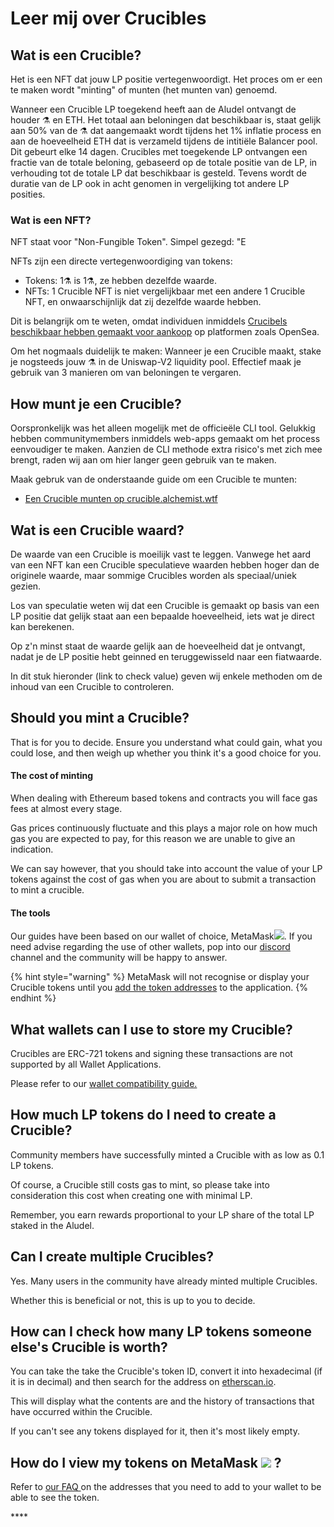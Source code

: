 # Leer mij over Crucibles

## Wat is een Crucible?

Het is een NFT dat jouw LP positie vertegenwoordigt. Het proces om er een te maken wordt "minting" of munten \(het munten van\) genoemd.

Wanneer een Crucible LP toegekend heeft aan de Aludel ontvangt de houder ⚗️ en ETH. Het totaal aan beloningen dat beschikbaar is, staat gelijk aan 50% van de ⚗️ dat aangemaakt wordt tijdens het 1% inflatie process en aan de hoeveelheid ETH dat is verzameld tijdens de intitiële Balancer pool. Dit gebeurt elke 14 dagen. Crucibles met toegekende LP ontvangen een fractie van de totale beloning, gebaseerd op de totale positie van de LP,  in verhouding tot de totale LP dat beschikbaar is gesteld. Tevens wordt de duratie van de LP ook in acht genomen in vergelijking tot andere LP posities.

### Wat is een NFT?

NFT staat voor "Non-Fungible Token". Simpel gezegd: "E

NFTs zijn een directe vertegenwoordiging van tokens:

* Tokens: 1⚗️ is 1⚗️, ze hebben dezelfde waarde.
* NFTs: 1 Crucible NFT is niet vergelijkbaar met een andere 1 Crucible NFT, en onwaarschijnlijk dat zij dezelfde waarde hebben.

Dit is belangrijk om te weten, omdat individuen inmiddels [Crucibels beschikbaar hebben gemaakt voor aankoop](https://opensea.io/assets/0x54e0395cfb4f39bef66dbcd5bd93cca4e9273d56/620479970925497750675476517677400441094103376596) op platformen zoals OpenSea.

Om het nogmaals duidelijk te maken: Wanneer je een Crucible maakt, stake je nogsteeds jouw ⚗️ in de Uniswap-V2 liquidity pool. Effectief maak je gebruik van 3 manieren om van beloningen te vergaren.

## How munt je een Crucible?

Oorspronkelijk was het alleen mogelijk met de officieële CLI tool. Gelukkig hebben communitymembers inmiddels web-apps gemaakt om het process eenvoudiger te maken. Aanzien de CLI methode extra risico's met zich mee brengt, raden wij aan om hier langer geen gebruik van te maken.

Maak gebruk van de onderstaande guide om een Crucible te munten:

* [Een Crucible munten op crucible.alchemist.wtf](guides-crucible.alchemist.wtf/)

## Wat is een Crucible waard?

De waarde van een Crucible is moeilijk vast te leggen. Vanwege het aard van een NFT kan een Crucible speculatieve waarden hebben hoger dan de originele waarde, maar sommige Crucibles worden als speciaal/uniek gezien.

Los van speculatie weten wij dat een Crucible is gemaakt op basis van een LP positie dat gelijk staat aan een bepaalde hoeveelheid, iets wat je direct kan berekenen.

Op z'n minst staat de waarde gelijk aan de hoeveelheid dat je ontvangt, nadat je de LP positie hebt geinned en teruggewisseld naar een fiatwaarde.

In dit stuk hieronder \(link to check value\) geven wij enkele methoden om de inhoud van een Crucible to controleren.

## Should you mint a Crucible?

That is for you to decide. Ensure you understand what could gain, what you could lose, and then weigh up whether you think it's a good choice for you.

#### The cost of minting

When dealing with Ethereum based tokens and contracts you will face gas fees at almost every stage. 

Gas prices continuously fluctuate and this plays a major role on how much gas you are expected to pay, for this reason we are unable to give an indication.

We can say however, that you should take into account the value of your LP tokens against the cost of gas when you are about to submit a transaction to mint a crucible.

#### The tools

Our guides have been based on our wallet of choice, MetaMask![](../.gitbook/assets/metamask-fox.svg). If you need advise regarding the use of other wallets, pop into our [discord](http://discord.alchemist.wtf) channel and the community will be happy to answer.

{% hint style="warning" %}
MetaMask will not recognise or display your Crucible tokens until you [add the token addresses](faq.md#why-cant-i-see-my-mist-in-my-wallet) to the application. 
{% endhint %}

## What wallets can I use to store my Crucible?

Crucibles are ERC-721 tokens and signing these transactions are not supported by all Wallet Applications. 

Please refer to our [wallet compatibility guide.](wallet-compatibility.md)

## How much LP tokens do I need to create a Crucible?

Community members have successfully minted a Crucible with as low as 0.1 LP tokens.

Of course, a Crucible still costs gas to mint, so please take into consideration this cost when creating one with minimal LP.

Remember, you earn rewards proportional to your LP share of the total LP staked in the Aludel.

## Can I create multiple Crucibles?

Yes. Many users in the community have already minted multiple Crucibles.

Whether this is beneficial or not, this is up to you to decide.

## How can I check how many LP tokens someone else's Crucible is worth?

You can take the take the Crucible's token ID, convert it into hexadecimal \(if it is in decimal\) and then search for the address on [etherscan.io](https://etherscan.io).

This will display what the contents are and the history of transactions that have occurred within the Crucible.

If you can't see any tokens displayed for it, then it's most likely empty.

## How do I view my tokens on MetaMask ![](../.gitbook/assets/metamask-fox.svg) ?

Refer to [our FAQ ](faq.md#why-cant-i-see-my-mist-in-my-wallet)on the addresses that you need to add to your wallet to be able to see the token.

\*\*\*\*

